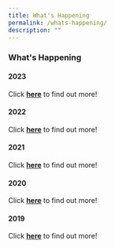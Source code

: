 ```yaml
---
title: What's Happening
permalink: /whats-happening/
description: ""
---
```

### **What's Happening**



#### **2023**

Click **[here](https://staging.d38imrvfgjjnoy.amplifyapp.com/whats-happening/2023/January/secondary-one-orientation-campfire/)** to find out more!

#### **2022**

Click **[here](https://staging.d38imrvfgjjnoy.amplifyapp.com/whats-happening/2022/jan/dedication-ceremony/)** to find out more!

#### **2021**

Click **[here](https://staging.d38imrvfgjjnoy.amplifyapp.com/whats-happening/2021/cg65-commemorative-video/)** to find out more!

#### **2020**

Click **[here](https://staging.d38imrvfgjjnoy.amplifyapp.com/whats-happening/2020/jan/dedication-ceremony/)** to find out more!

#### **2019**

Click **[here](https://staging.d38imrvfgjjnoy.amplifyapp.com/whats-happening/2019/jan/thimun/)** to find out more!